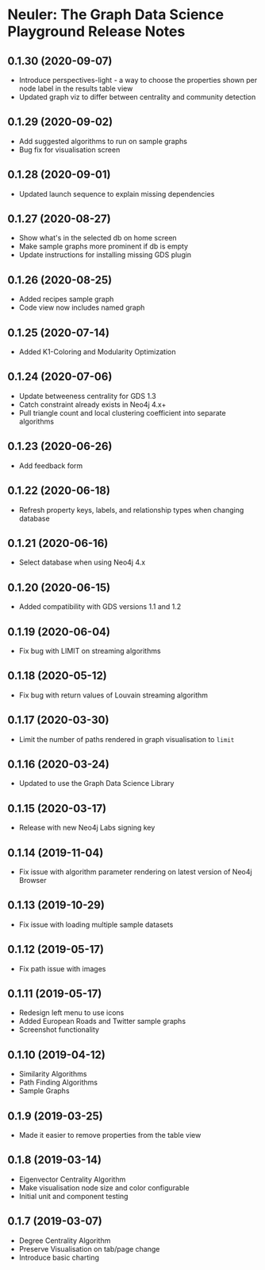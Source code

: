 # Neuler: The Graph Data Science Playground Release Notes

## 0.1.30 (2020-09-07)

* Introduce perspectives-light - a way to choose the properties shown per node label in the results table view
* Updated graph viz to differ between centrality and community detection

## 0.1.29 (2020-09-02)

* Add suggested algorithms to run on sample graphs
* Bug fix for visualisation screen

## 0.1.28 (2020-09-01)

* Updated launch sequence to explain missing dependencies

## 0.1.27 (2020-08-27)

* Show what's in the selected db on home screen
* Make sample graphs more prominent if db is empty
* Update instructions for installing missing GDS plugin

## 0.1.26 (2020-08-25)

* Added recipes sample graph
* Code view now includes named graph

## 0.1.25 (2020-07-14)

* Added K1-Coloring and Modularity Optimization

## 0.1.24 (2020-07-06)

* Update betweeness centrality for GDS 1.3
* Catch constraint already exists in Neo4j 4.x+
* Pull triangle count and local clustering coefficient into separate algorithms

## 0.1.23 (2020-06-26)

* Add feedback form

## 0.1.22 (2020-06-18)

* Refresh property keys, labels, and relationship types when changing database

## 0.1.21 (2020-06-16)

* Select database when using Neo4j 4.x

## 0.1.20 (2020-06-15)

* Added compatibility with GDS versions 1.1 and 1.2

## 0.1.19 (2020-06-04)

* Fix bug with LIMIT on streaming algorithms

## 0.1.18 (2020-05-12)

* Fix bug with return values of Louvain streaming algorithm

## 0.1.17 (2020-03-30)

* Limit the number of paths rendered in graph visualisation to `limit`

## 0.1.16 (2020-03-24)

* Updated to use the Graph Data Science Library

## 0.1.15 (2020-03-17)

* Release with new Neo4j Labs signing key

## 0.1.14 (2019-11-04)

* Fix issue with algorithm parameter rendering on latest version of Neo4j Browser

## 0.1.13 (2019-10-29)

- Fix issue with loading multiple sample datasets

## 0.1.12 (2019-05-17)

- Fix path issue with images

## 0.1.11 (2019-05-17)

- Redesign left menu to use icons
- Added European Roads and Twitter sample graphs
- Screenshot functionality

## 0.1.10 (2019-04-12)

- Similarity Algorithms
- Path Finding Algorithms
- Sample Graphs

## 0.1.9 (2019-03-25)

- Made it easier to remove properties from the table view

## 0.1.8 (2019-03-14)

- Eigenvector Centrality Algorithm
- Make visualisation node size and color configurable
- Initial unit and component testing

## 0.1.7 (2019-03-07)

- Degree Centrality Algorithm
- Preserve Visualisation on tab/page change
- Introduce basic charting

